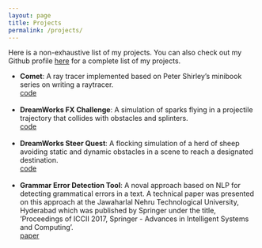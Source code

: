 ```yaml
---
layout: page
title: Projects
permalink: /projects/
---
```


Here is a non-exhaustive list of my projects. You can also check out my Github profile <a href="https://github.com/ganeshbelgur">here</a> for a complete list of my projects.

<ul>
	<li>
		<b>Comet</b>: A ray tracer implemented based on Peter Shirley’s minibook series on writing a raytracer.<br><a href="https://github.com/ganeshbelgur/comet"><div class="color-button">code</div></a>
	</li><br>
	<li>
		<b>DreamWorks FX Challenge</b>: A simulation of sparks flying in a projectile trajectory that collides with obstacles and splinters.<br><a href="https://github.com/ganeshbelgur/dreamworks-sparks"><div class="color-button">code</div></a>
	</li><br>
	<li>
		<b>DreamWorks Steer Quest</b>:  A flocking simulation of a herd of sheep avoiding static and dynamic obstacles in a scene to reach a designated destination.<br><a href="https://github.com/ganeshbelgur/dreamworks-flocking"><div class="color-button">code</div></a>
	</li><br>
	<li>
		<b>Grammar Error Detection Tool</b>:  A noval approach based on NLP for detecting grammatical errors in a text. A technical paper was presented on this approach at the Jawaharlal Nehru Technological University, Hyderabad which was published by Springer under the title, ’Proceedings of ICCII 2017, Springer - Advances in Intelligent Systems and Computing’.<br><a href="https://link.springer.com/chapter/10.1007/978-981-10-8228-3_5"><div class="color-button">paper</div></a>
	</li><br>
</ul>
